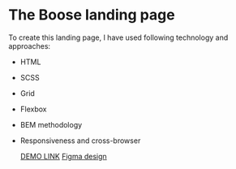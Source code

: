 # The Boose landing page

To create this landing page, I have used following technology and approaches:

- HTML
- SCSS
- Grid
- Flexbox
- BEM methodology
- Responsiveness and cross-browser

   [DEMO LINK](https://grechana.github.io/bose-landing-page/)
   [Figma design](https://www.figma.com/file/DtkQmQ797hk0nI4KfMi2Uq/BOSE-New-Version?type=design&mode=design)
